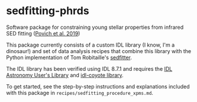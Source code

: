 # sedfitting-phrds
Software package for constraining young stellar properties from infrared SED fitting ([Povich et al. 2019](https://arxiv.org/abs/1906.01730))

This package currently consists of a custom IDL library (I know, I'm a dinosaur!) and set of data analysis recipes that combine this library with the Python implementation of Tom Robitaille's [sedfitter](https://github.com/astrofrog/sedfitter). 

The IDL library has been verified using IDL 8.7.1 and requires the [IDL Astronomy User's Library](https://github.com/wlandsman/IDLAstro) and [idl-coyote library](https://github.com/idl-coyote/coyote).

To get started, see the step-by-step instructions and explanations included with this package in `recipes/sedfitting_procedure_xpms.md`. 
